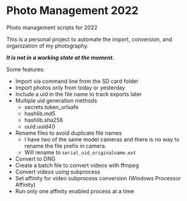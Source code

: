 # Photo Management 2022
Photo management scripts for 2022

This is a personal project to automate the import, conversion, and organization of my photography. 

***It is not in a working state at the moment.***

Some features:

* Import via command line from the SD card folder
* Import photos only from today or yesterday
* Include a uid in the file name to track exports later
* Multiple uid generation methods
  * secrets.token_urlsafe
  * hashlib.md5
  * hashlib.sha256
  * uuid.uuid4()
* Rename files to avoid duplicate file names  
  * I have two of the same model cameras and there is no way to rename the file prefix in camera. 
  * Will rename to `serial_uid_originalname.ext`
* Convert to DNG
* Create a batch file to convert videos with ffmpeg
* Convert videos using subprocess
* Set affinity for video subprocess conversion (Windows Processor Affinity)
* Run only one affinity enabled process at a time